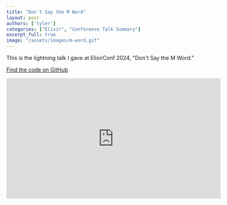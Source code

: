 ```yaml
---
title: "Don't Say the M Word"
layout: post
authors: ['tyler']
categories: ["Elixir", "Conference Talk Summary"]
excerpt_full: true
image: "/assets/images/m-word.gif"
---
```


This is the lightning talk I gave at ElixirConf 2024, "Don't Say the M Word."

[Find the code on GitHub](https://github.com/s3cur3/dont-say-the-m-word)

<iframe width="560" height="315" src="https://www.youtube.com/embed/QJCWzN1Vahs?si=NZo-dpHh2nunCbvM&start=810&end=1145" title="YouTube video player" frameborder="0" allow="accelerometer; autoplay; clipboard-write; encrypted-media; gyroscope; picture-in-picture; web-share" referrerpolicy="strict-origin-when-cross-origin" allowfullscreen></iframe>
